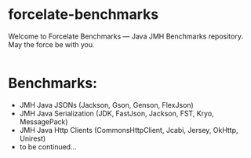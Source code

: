 # forcelate-benchmarks
Welcome to Forcelate Benchmarks — Java JMH Benchmarks repository. May the force be with you.

<p align="center">
	<img src="https://github.com/forcelate/forcelate-benchmarks/blob/master/img/jedi-benchmarks.png?raw=true" alt=""/>
</p>

# Benchmarks:

* JMH Java JSONs (Jackson, Gson, Genson, FlexJson)
* JMH Java Serialization (JDK, FastJson, Jackson, FST, Kryo, MessagePack)
* JMH Java Http Clients (CommonsHttpClient, Jcabi, Jersey, OkHttp, Unirest)
* to be continued...

